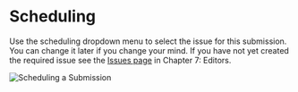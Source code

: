 # Scheduling

Use the scheduling dropdown menu to select the issue for this submission. You can change it later if you change your mind. If you have not yet created the required issue see the [Issues page](https://docs.pkp.sfu.ca/learning-ojs-2/en/issues) in Chapter 7: Editors.

![Scheduling a Submission](images/chapter8/section_editor_scheduling.png)


